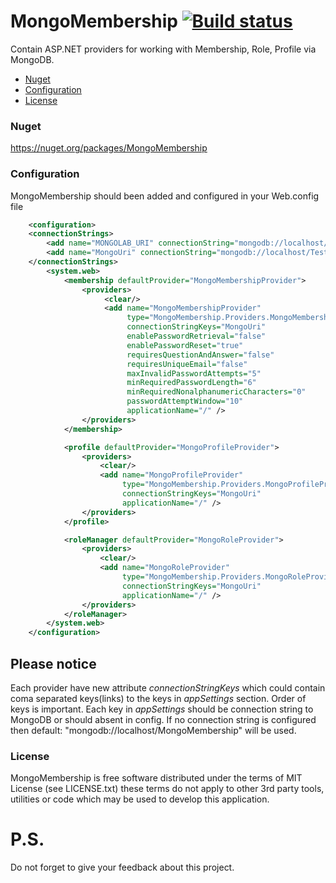 MongoMembership [![Build status](https://ci.appveyor.com/api/projects/status/d07wtplb0tccxdlr?svg=true)](https://ci.appveyor.com/project/FoC-/mongomembership)
===============

Contain ASP.NET providers for working with Membership, Role, Profile via MongoDB.

* [Nuget](#nuget)
* [Configuration](#configuration)
* [License](#license)

### Nuget
https://nuget.org/packages/MongoMembership

### Configuration
MongoMembership should been added and configured in your Web.config file
```xml          
    <configuration>
	<connectionStrings>
	    <add name="MONGOLAB_URI" connectionString="mongodb://localhost/MongoLab"/>
	    <add name="MongoUri" connectionString="mongodb://localhost/TestMongoMembershipProvider"/>
	</connectionStrings>
        <system.web>
            <membership defaultProvider="MongoMembershipProvider">
                <providers>
                     <clear/>
                     <add name="MongoMembershipProvider"
                          type="MongoMembership.Providers.MongoMembershipProvider"
                          connectionStringKeys="MongoUri"
                          enablePasswordRetrieval="false"
                          enablePasswordReset="true"
                          requiresQuestionAndAnswer="false"
                          requiresUniqueEmail="false"
                          maxInvalidPasswordAttempts="5"
                          minRequiredPasswordLength="6"
                          minRequiredNonalphanumericCharacters="0"
                          passwordAttemptWindow="10"
                          applicationName="/" />
                </providers>
            </membership>

            <profile defaultProvider="MongoProfileProvider">
                <providers>
                    <clear/>
                    <add name="MongoProfileProvider"
                         type="MongoMembership.Providers.MongoProfileProvider"
                         connectionStringKeys="MongoUri"
                         applicationName="/" />
                </providers>
            </profile>

            <roleManager defaultProvider="MongoRoleProvider">
                <providers>
                    <clear/>
                    <add name="MongoRoleProvider"
                         type="MongoMembership.Providers.MongoRoleProvider"
                         connectionStringKeys="MongoUri"
                         applicationName="/" />
                </providers>
            </roleManager>
        </system.web>
    </configuration>
```

Please notice
-------------
Each provider have new attribute _connectionStringKeys_ which could contain coma separated keys(links) to the keys in _appSettings_ section. Order of keys is important. Each key in _appSettings_ should be connection string to MongoDB or should absent in config. If no connection string is configured then default: "mongodb://localhost/MongoMembership" will be used.

### License
MongoMembership is free software distributed under the terms of MIT License (see LICENSE.txt) these terms do not apply to other 3rd party tools, utilities or code which may be used to develop this application.

# P.S.
Do not forget to give your feedback about this project.
